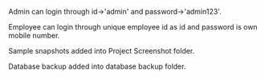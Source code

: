 Admin can login through id->'admin' and password->'admin123'.

Employee can login through unique employee id as id and password is own mobile number.

Sample snapshots added into Project Screenshot folder.

Database backup added into database backup folder.
